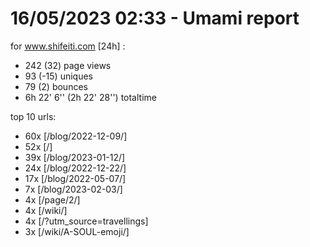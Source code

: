 # 16/05/2023 02:33 - Umami report
for www.shifeiti.com [24h] :

 - 242 (32) page views
 - 93 (-15) uniques
 - 79 (2) bounces
 - 6h 22' 6'' (2h 22' 28'') totaltime


top 10 urls:
 - 60x [/blog/2022-12-09/]
 - 52x [/]
 - 39x [/blog/2023-01-12/]
 - 24x [/blog/2022-12-22/]
 - 17x [/blog/2022-05-07/]
 - 7x [/blog/2023-02-03/]
 - 4x [/page/2/]
 - 4x [/wiki/]
 - 4x [/?utm_source=travellings]
 - 3x [/wiki/A-SOUL-emoji/]


